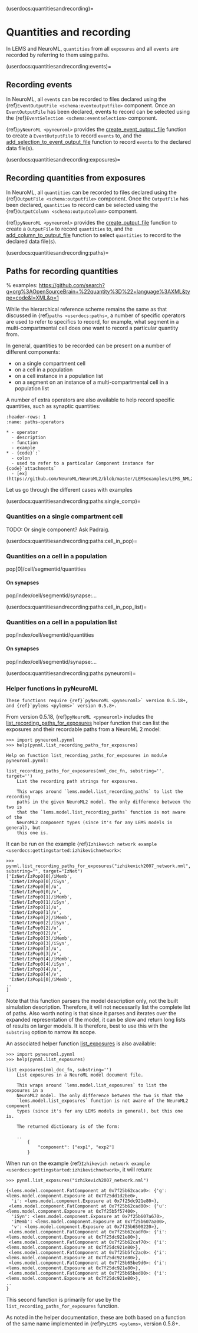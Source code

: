 (userdocs:quantitiesandrecording)=
# Quantities and recording

In LEMS and NeuroML, `quantities` from all `exposures` and all `events` are recorded by referring to them using paths.

(userdocs:quantitiesandrecording:events)=
## Recording events

In NeuroML, all `event`s can be recorded to files declared using the {ref}`EventOutputFile <schema:eventoutputfile>` component.
Once an `EventOutputFile` has been declared, events to record can be selected using the {ref}`EventSelection <schema:eventselection>` component.

{ref}`pyNeuroML <pyneuroml>` provides the [create_event_output_file](https://pyneuroml.readthedocs.io/en/development/pyneuroml.lems.html?highlight=add_selection_to_event_output_file#pyneuroml.lems.LEMSSimulation.LEMSSimulation.create_event_output_file) function to create a `EventOutputFile` to record `events` to, and the [add_selection_to_event_output_file](https://pyneuroml.readthedocs.io/en/development/pyneuroml.lems.html?highlight=add_selection_to_event_output_file#pyneuroml.lems.LEMSSimulation.LEMSSimulation.add_selection_to_event_output_file) function to record `events` to the declared data file(s).

(userdocs:quantitiesandrecording:exposures)=
## Recording quantities from exposures
In NeuroML, all `quantities` can be recorded to files declared using the {ref}`OutputFile <schema:outputfile>` component.
Once the `OutputFile` has been declared, `quantities` to record can be selected using the {ref}`OutputColumn <schema:outputcolumn>` component.

{ref}`pyNeuroML <pyneuroml>` provides the [create_output_file](https://pyneuroml.readthedocs.io/en/development/pyneuroml.lems.html?highlight=add_selection_to_event_output_file#pyneuroml.lems.LEMSSimulation.LEMSSimulation.create_event_output_file) function to create a `OutputFile` to record `quantities` to, and the  [add_column_to_output_file](https://pyneuroml.readthedocs.io/en/development/pyneuroml.lems.html?highlight=add_selection_to_event_output_file#pyneuroml.lems.LEMSSimulation.LEMSSimulation.create_event_output_file) function to select `quantities` to record to the declared data file(s).

(userdocs:quantitiesandrecording:paths)=
## Paths for recording quantities

% examples: https://github.com/search?q=org%3AOpenSourceBrain+%22quantity%3D%22+language%3AXML&type=code&l=XML&p=1

While the hierarchical reference scheme remains the same as that discussed in {ref}`paths <userdocs:paths>`, a number of specific operators are used to refer to specifics to record, for example, what segment in a multi-compartmental cell does one want to record a particular quantity from.

In general, quantities to be recorded can be present on a number of different components:

- on a single compartment cell
- on a cell in a population
- on a cell instance in a population list
- on a segment on an instance of a multi-compartmental cell in a population list

A number of extra operators are also available to help record specific quantities, such as synaptic quantities:
```{list-table}
:header-rows: 1
:name: paths-operators

* - operator
  - description
  - function
  - example
* - {code}`:`
  - colon
  - used to refer to a particular Component instance for {code}`attachments`
  - [ex](https://github.com/NeuroML/NeuroML2/blob/master/LEMSexamples/LEMS_NML2_Ex25_MultiComp.xml#L45)

```

Let us go through the different cases with examples

(userdocs:quantitiesandrecording:paths:single_comp)=
### Quantities on a single compartment cell

TODO: Or single component? Ask Padraig.


(userdocs:quantitiesandrecording:paths:cell_in_pop)=
### Quantities on a cell in a population

pop[0]/cell/segmentid/quantities

#### On synapses

pop/index/cell/segmentid/synapse:...

(userdocs:quantitiesandrecording:paths:cell_in_pop_list)=
### Quantities on a cell in a population list

pop/index/cell/segmentid/quantities

#### On synapses

pop/index/cell/segmentid/synapse:...


(userdocs:quantitiesandrecording:paths:pyneuroml)=
### Helper functions in pyNeuroML

```{note}
These functions require {ref}`pyNeuroML <pyneuroml>` version 0.5.18+, and {ref}`pylems <pylems>` version 0.5.8+.
```

From version 0.5.18, {ref}`pyNeuroML <pyneuroml>` includes the [list_recording_paths_for_exposures](https://pyneuroml.readthedocs.io/en/development/pyneuroml.html#pyneuroml.pynml.list_recording_paths_for_exposures) helper function that can list the exposures and their recordable paths from a NeuroML 2 model:

```{code-block} pycon
>>> import pyneuroml.pynml
>>> help(pynml.list_recording_paths_for_exposures)

Help on function list_recording_paths_for_exposures in module pyneuroml.pynml:

list_recording_paths_for_exposures(nml_doc_fn, substring='', target='')
    List the recording path strings for exposures.

    This wraps around `lems.model.list_recording_paths` to list the recording
    paths in the given NeuroML2 model. The only difference between the two is
    that the `lems.model.list_recording_paths` function is not aware of the
    NeuroML2 component types (since it's for any LEMS models in general), but
    this one is.
```

It can be run on the example {ref}`Izhikevich network example <userdocs:gettingstarted:izhikevichnetwork>`:
```{code-block} pycon
>>> pynml.list_recording_paths_for_exposures("izhikevich2007_network.nml", substring="", target="IzNet")
['IzNet/IzPop0[0]/iMemb',
 'IzNet/IzPop0[0]/iSyn',
 'IzNet/IzPop0[0]/u',
 'IzNet/IzPop0[0]/v',
 'IzNet/IzPop0[1]/iMemb',
 'IzNet/IzPop0[1]/iSyn',
 'IzNet/IzPop0[1]/u',
 'IzNet/IzPop0[1]/v',
 'IzNet/IzPop0[2]/iMemb',
 'IzNet/IzPop0[2]/iSyn',
 'IzNet/IzPop0[2]/u',
 'IzNet/IzPop0[2]/v',
 'IzNet/IzPop0[3]/iMemb',
 'IzNet/IzPop0[3]/iSyn',
 'IzNet/IzPop0[3]/u',
 'IzNet/IzPop0[3]/v',
 'IzNet/IzPop0[4]/iMemb',
 'IzNet/IzPop0[4]/iSyn',
 'IzNet/IzPop0[4]/u',
 'IzNet/IzPop0[4]/v',
 'IzNet/IzPop1[0]/iMemb',
..
]
```


Note that this function parsers the model description only, not the built simulation description.
Therefore, it will not necessarily list the complete list of paths.
Also worth noting is that since it parses and iterates over the expanded representation of the model, it can be slow and return long lists of results on larger models.
It is therefore, best to use this with the `substring` option to narrow its scope.

An associated helper function [list_exposures](https://pyneuroml.readthedocs.io/en/development/pyneuroml.html?highlight=list_exposures#pyneuroml.pynml.list_exposures) is also available:
```{code-block} pycon
>>> import pyneuroml.pynml
>>> help(pynml.list_exposures)

list_exposures(nml_doc_fn, substring='')
    List exposures in a NeuroML model document file.

    This wraps around `lems.model.list_exposures` to list the exposures in a
    NeuroML2 model. The only difference between the two is that the
    `lems.model.list_exposures` function is not aware of the NeuroML2 component
    types (since it's for any LEMS models in general), but this one is.

    The returned dictionary is of the form:

    ..
        {
            "component": ["exp1", "exp2"]
        }
```
When run on the example {ref}`Izhikevich network example <userdocs:gettingstarted:izhikevichnetwork>`, it will return:

```{code-block} pycon
>>> pynml.list_exposures("izhikevich2007_network.nml")

{<lems.model.component.FatComponent at 0x7f25b62caca0>: {'g': <lems.model.component.Exposure at 0x7f25dd1d2be0>,
  'i': <lems.model.component.Exposure at 0x7f25dc921e80>},
 <lems.model.component.FatComponent at 0x7f25b62cad00>: {'u': <lems.model.component.Exposure at 0x7f25b5f57400>,
  'iSyn': <lems.model.component.Exposure at 0x7f25b607a670>,
  'iMemb': <lems.model.component.Exposure at 0x7f25b607aa00>,
  'v': <lems.model.component.Exposure at 0x7f25b6500220>},
 <lems.model.component.FatComponent at 0x7f25b62cadf0>: {'i': <lems.model.component.Exposure at 0x7f25dc921e80>},
 <lems.model.component.FatComponent at 0x7f25b62caf70>: {'i': <lems.model.component.Exposure at 0x7f25dc921e80>},
 <lems.model.component.FatComponent at 0x7f25b5fc2ac0>: {'i': <lems.model.component.Exposure at 0x7f25dc921e80>},
 <lems.model.component.FatComponent at 0x7f25b65be9d0>: {'i': <lems.model.component.Exposure at 0x7f25dc921e80>},
 <lems.model.component.FatComponent at 0x7f25b65bed00>: {'i': <lems.model.component.Exposure at 0x7f25dc921e80>},
..
}
```

This second function is primarily for use by the `list_recording_paths_for_exposures` function.

As noted in the helper documentation, these are both based on a function of the same name implemented in {ref}`PyLEMS <pylems>`, version 0.5.8+.
